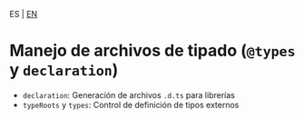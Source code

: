 <!-- MULTILANGUAJE MENU START -->
ES | [EN](https://lckpig.gitbook.io/practical-dev-handbook/typescript/advanced-tsconfig-configuration/handling-type-files)
<!-- MULTILANGUAJE MENU END -->

# Manejo de archivos de tipado (`@types` y `declaration`)

- `declaration`: Generación de archivos `.d.ts` para librerías
- `typeRoots` y `types`: Control de definición de tipos externos 